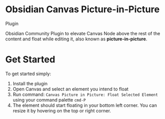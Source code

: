 # Obsidian Canvas Picture-in-Picture 
 Plugin

Obsidian Community Plugin to elevate Canvas Node above the rest of the content and float while editing it, also known as **picture-in-picture**.

# Get Started
To get started simply:
1. Install the plugin
2. Open Canvas and select an element you intend to float
3. Run command: `Canvas Picture in Picture: Float Selected Element` using your command palette `cmd-P`
4. The element should start floating in your bottom left corner. You can resize it by hovering on the top or right corner.
